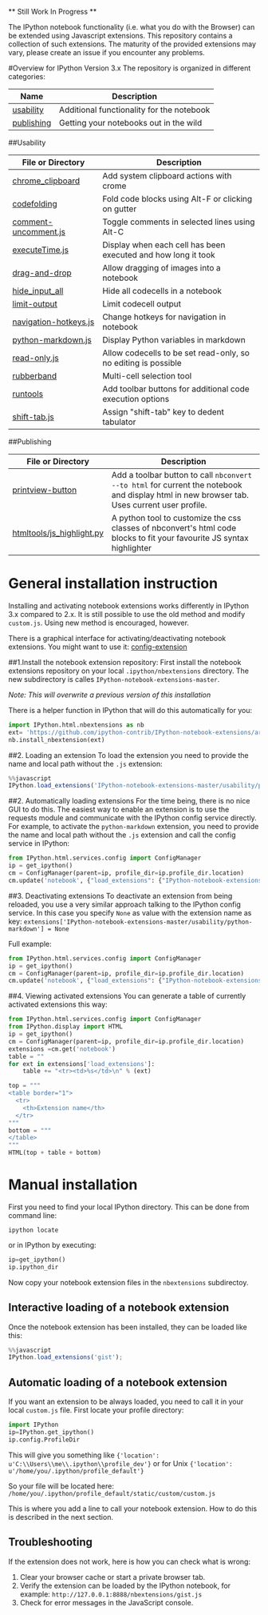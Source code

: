 ** Still Work In Progress **

The IPython notebook functionality (i.e. what you do with the Browser) can be extended using Javascript extensions. This repository contains a collection of such extensions. The maturity of the provided extensions may vary, please create an issue if you encounter any problems.

#Overview for IPython Version 3.x
The repository is organized in different categories: 

| Name | Description |
|------------|-------------|
| [usability](#usability)  | Additional functionality for the notebook            |
| [publishing](#publishing) | Getting your notebooks out in the wild               |

##Usability

| File or Directory      | Description                                            | 
| ---------------------- |---------------------------------------------------------------------------------|
| [chrome_clipboard](chrome_clipboard_v3) | Add system clipboard actions with crome      |
| [codefolding](Codefolding_v3)  | Fold code blocks using Alt-F or clicking on gutter            |
| [comment-uncomment.js](Comment-uncomment) | Toggle comments in selected lines using Alt-C   |
| [executeTime.js](execute_timings) | Display when each cell has been executed and how long it took          |
| [drag-and-drop](drag-and-drop) | Allow dragging of images into a notebook         |
| [hide_input_all](hide_input_all) | Hide all codecells in a notebook      |
| [limit-output](limit-output) | Limit codecell output |
| [navigation-hotkeys.js](navigation_hotkeys) | Change hotkeys for navigation in notebook  |
| [python-markdown.js](python-markdown_v3) | Display Python variables in markdown  |
| [read-only.js](Readonly) | Allow codecells to be set read-only, so no editing is possible   |
| [rubberband](Rubberband) | Multi-cell selection tool   |
| [runtools](Runtools) | Add toolbar buttons for additional code execution options   |
| [shift-tab.js](Shift-tab) | Assign "shift-tab" key to dedent tabulator                      |

##Publishing

| File or Directory      | Description                                            | 
| ---------------------- |---------------------------------------------------------------------------------|
| [printview-button](Printview-button)	   | Add a toolbar button to call `nbconvert --to html` for current the notebook and display html in new browser tab. Uses current user profile.                   |
| [htmltools/js_highlight.py](js_highlight.py) | A python tool to customize the css classes of nbconvert's html code blocks to fit your favourite JS syntax highlighter |

# General installation instruction
Installing and activating notebook extensions works differently in IPython 3.x compared to 2.x.
It is still possible to use the old method and modify `custom.js`. Using new method is encouraged, however.

There is a graphical interface for activating/deactivating notebook extensions. You might want to use it:
[config-extension](config-extension)

##1.Install the notebook extension repository:
First install the notebook extensions repository on your local `.ipython/nbextensions` directory. The new subdirectory is calles `IPython-notebook-extensions-master`.

*Note: This will overwrite a previous version of this installation*

There is a helper function in IPython that will do this automatically for you:
```Python
import IPython.html.nbextensions as nb
ext= 'https://github.com/ipython-contrib/IPython-notebook-extensions/archive/master.zip'
nb.install_nbextension(ext)
```
##2. Loading an extension
To load the extension you need to provide the name and local path without the `.js` extension:
```Javascript
%%javascript
IPython.load_extensions('IPython-notebook-extensions-master/usability/python-markdown');
```

##2. Automatically loading extensions
For the time being, there is no nice GUI to do this. The easiest way to enable an extension is to use
the requests module and communicate with the IPython config service directly. 
For example, to activate the `python-markdown` extension, you need to provide the name and local path without the `.js` extension and call the config service in IPython:
```Python
from IPython.html.services.config import ConfigManager
ip = get_ipython()
cm = ConfigManager(parent=ip, profile_dir=ip.profile_dir.location)
cm.update('notebook', {"load_extensions": {"IPython-notebook-extensions-master/usability/runtools/main": True}})
```

##3. Deactivating extensions
To deactivate an extension from being reloaded, you use a very similar approach talking to the IPython config service. In this case you specify `None` as value with the extension name as key:
`extensions['IPython-notebook-extensions-master/usability/python-markdown'] = None`

Full example:
```Python
from IPython.html.services.config import ConfigManager
ip = get_ipython()
cm = ConfigManager(parent=ip, profile_dir=ip.profile_dir.location)
cm.update('notebook', {"load_extensions": {"IPython-notebook-extensions-master/usability/runtools/main": True}})
```

##4. Viewing activated extensions
You can generate a table of currently activated extensions this way:
```Python
from IPython.html.services.config import ConfigManager
from IPython.display import HTML
ip = get_ipython()
cm = ConfigManager(parent=ip, profile_dir=ip.profile_dir.location)
extensions =cm.get('notebook')
table = ""
for ext in extensions['load_extensions']:
    table += "<tr><td>%s</td>\n" % (ext)

top = """
<table border="1">
  <tr>
    <th>Extension name</th>
  </tr>
"""
bottom = """
</table>
"""
HTML(top + table + bottom)

```

# Manual installation
First you need to find your local IPython directory. This can be done from command line:
```
ipython locate
```
or in IPython by executing:
```python
ip=get_ipython()
ip.ipython_dir
```
Now copy your notebook extension files in the `nbextensions` subdirectoy.

## Interactive loading of a notebook extension
Once the notebook extension has been installed, they can be loaded like this:
```javascript
%%javascript
IPython.load_extensions('gist');
```
## Automatic loading of a notebook extension
If you want an extension to be always loaded, you need to call it in your local `custom.js` file.
First locate your profile directory:
```python
import IPython
ip=IPython.get_ipython()
ip.config.ProfileDir 
```
This will give you something like
`{'location': u'C:\\Users\\me\\.ipython\\profile_dev'}`
or for Unix
`{'location': u'/home/you/.ipython/profile_default'}`

So your file will be located here:
`/home/you/.ipython/profile_default/static/custom/custom.js`

This is where you add a line to call your notebook extension.
How to do this is described in the next section.

## Troubleshooting
If the extension does not work, here is how you can check what is wrong:

1. Clear your browser cache or start a private browser tab.
2. Verify the extension can be loaded by the IPython notebook, for example:
    `http://127.0.0.1:8888/nbextensions/gist.js`
3. Check for error messages in the JavaScript console. 
